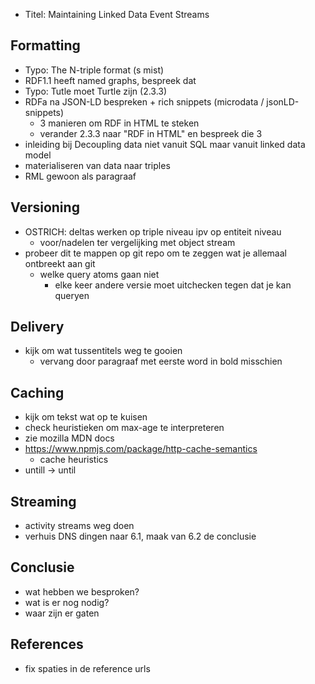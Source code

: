- Titel: Maintaining Linked Data Event Streams

## Formatting
- Typo: The N-triple format (s mist)
- RDF1.1 heeft named graphs, bespreek dat
- Typo: Tutle moet Turtle zijn (2.3.3)
- RDFa na JSON-LD bespreken + rich snippets (microdata / jsonLD-snippets)
    - 3 manieren om RDF in HTML te steken
    - verander 2.3.3 naar "RDF in HTML" en bespreek die 3
- inleiding bij Decoupling data niet vanuit SQL maar vanuit linked data model
- materialiseren van data naar triples
- RML gewoon als paragraaf

## Versioning
- OSTRICH: deltas werken op triple niveau ipv op entiteit niveau
    - voor/nadelen ter vergelijking met object stream
- probeer dit te mappen op git repo om te zeggen wat je allemaal ontbreekt aan git
    - welke query atoms gaan niet
        - elke keer andere versie moet uitchecken tegen dat je kan queryen

## Delivery
- kijk om wat tussentitels weg te gooien
    - vervang door paragraaf met eerste word in bold misschien

## Caching
- kijk om tekst wat op te kuisen
- check heuristieken om max-age te interpreteren
- zie mozilla MDN docs
- https://www.npmjs.com/package/http-cache-semantics
    - cache heuristics
- untill -> until

## Streaming
- activity streams weg doen
- verhuis DNS dingen naar 6.1, maak van 6.2 de conclusie

## Conclusie
- wat hebben we besproken?
- wat is er nog nodig?
- waar zijn er gaten

## References
- fix spaties in de reference urls